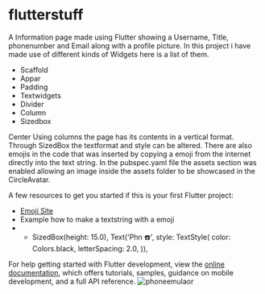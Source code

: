 # flutterstuff

A Information page made using Flutter showing a Username, Title, phonenumber and Email along with a profile picture.
In this project i have made use of different kinds of Widgets here is a list of them.
* Scaffold
* Appar
* Padding
* Textwidgets
* Divider
* Column
* Sizedbox

Center Using columns the page has its contents in a vertical format.
Through SizedBox the textformat and style can be altered.
There are also emojis in the code that was inserted by copying a emoji from the internet directly into the text string.
In the pubspec.yaml file the assets section was enabled allowing an image inside the assets folder to be showcased in the CircleAvatar.


A few resources to get you started if this is your first Flutter project:

- [Emoji Site](https://getemoji.com/)
- Example how to make a textstring with a emoji
- * SizedBox(height: 15.0),
                Text('Phn ☎️',
                    style: TextStyle(
                      color: Colors.black,
                      letterSpacing: 2.0,
                    )),

For help getting started with Flutter development, view the
[online documentation](https://docs.flutter.dev/), which offers tutorials,
samples, guidance on mobile development, and a full API reference.
![phoneemulaor](https://github.com/Liander2/FlutterID/assets/150666994/51446f14-1c95-4039-9634-efc321c68fa6)
